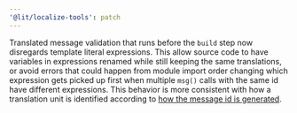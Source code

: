 ```yaml
---
'@lit/localize-tools': patch
---
```


Translated message validation that runs before the `build` step now disregards template literal expressions. This allow source code to have variables in expressions renamed while still keeping the same translations, or avoid errors that could happen from module import order changing which expression gets picked up first when multiple `msg()` calls with the same id have different expressions. This behavior is more consistent with how a translation unit is identified according to [how the message id is generated](https://lit.dev/docs/localization/overview/#id-generation).
